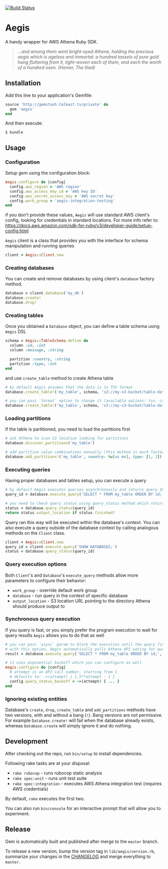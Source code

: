 [![Build Status](http://jenkins-ci.talkwit.tv/buildStatus/icon?job=u2i/aegis/master)](http://jenkins-ci.talkwit.tv/job/u2i/aegis/master)

# Aegis

A handy wrapper for AWS Athena Ruby SDK.

>*...and among them went bright-eyed Athene, holding the precious aegis which is ageless and immortal:
> a hundred tassels of pure gold hang fluttering from it, tight-woven each of them,
> and each the worth of a hundred oxen. (Homer, The Iliad)*


## Installation

Add this line to your application's Gemfile:

```ruby
source 'http://gemstash.talkwit.tv/private' do
  gem 'aegis'
end
```

And then execute:

    $ bundle


## Usage

### Configuration

Setup gem using the configuration block:
```ruby
Aegis.configure do |config|
  config.aws_region = 'AWS region'
  config.aws_access_key_id = 'AWS key ID'
  config.aws_secret_access_key = 'AWS secret key'
  config.work_group = 'aegis-integration-testing'
end
```
if you don't provide these values, `Aegis` will use standard AWS client's config, looking for credentials in standard
locations. For more info refer to: https://docs.aws.amazon.com/sdk-for-ruby/v3/developer-guide/setup-config.html


`Aegis` client is a class that provides you with the interface for schema manipulation and running queries
```ruby
client = Aegis::Client.new
````

### Creating databases

You can create and remove databases by using client's `database` factory method.
```ruby
database = client.database('my_db')
database.create!
database.drop!
```

### Creating tables

Once you obtained a `Database` object, you can define a table schema using `Aegis` DSL
```ruby
schema = Aegis::TableSchema.define do
  column :id, :int
  column :message, :string

  partition :country, :string
  partition :type, :int
end
```

and use `create_table` method to create Athena table

```ruby
# by default Aegis assumes that the data is in TSV format
database.create_table!('my_table', schema, 's3://my-s3-bucket/table-data-location')

# you can pass `format` option to change it (available options: tsv, csv, orc)
database.create_table!('my_table', schema, 's3://my-s3-bucket/table-data-location', format: :orc)
```

### Loading partitions

If the table is partitioned, you need to load the partitions first

```ruby
# ask Athena to scan S3 location looking for partitions
database.discover_partitions('my_table')

# add partition value combinations manually (this method is much faster with large number of partitions)
database.add_partitions!('my_table', country: %w[us mx], type: [1, 2])
```
### Executing queries
Having proper databases and tables setup, you can execute a query

```ruby
# by default Aegis executes queries asynchronously and returns query ID
query_id = database.execute_query('SELECT * FROM my_table ORDER BY id;')

# you need to check query status using query_status method which returns Aegis::QueryStatus object
status = database.query_status(query_id)
return status.output_location if status.finished?
```

Query ran this way will be executed within the database's context. You can also execute a query outside of the database
context by calling analogous methods on the `Client` class.

```ruby
client = Aegis::Client.new
query_id = client.execute_query('SHOW DATABASES;')
status = database.query_status(query_id)
```

### Query execution options

Both `Client`'s and `Database`'s `execute_query` methods allow more parameters to configure their behavior:
- `work_group` - override default work group
- `database` - run query in the context of specific database
- `output_location` - S3 location URL pointing to the directory Athena should produce output to

### Synchronous query execution

If you query is fast, or you simply prefer the program execution to wait for query results `Aegis` allows you to do that
as well
```ruby
# you can pass `async` param to block the execution until the query finishes
# with this option, Aegis automatically polls Athena API wating for query to finish
result = database.execute_query('SELECT * FROM my_table ORDER BY id;', async: false)

# it uses exponential backoff which you can configure as well
Aegis.configure do |config|
  # attempt is an API call number, starting from 1
  # defaults to: ->(attempt) { 1.5**attempt - 1 }
  config.query_status_backoff = ->(attempt) { ... }
end
```

### Ignoring existing entities

Database's `create`, `drop`, `create_table` and `add_partitions` methods have two versions, with and without a
bang (`!`). Bang versions are not permissive. For example `Database.create!` will fail when the database already exists,
whereas `Database.create` will simply ignore it and do nothing.


## Development

After checking out the repo, run `bin/setup` to install dependencies.

Following rake tasks are at your disposal:
- `rake rubocop` - runs rubocop static analysis
- `rake spec:unit` - runs unit test suite
- `rake spec:integration` - executes AWS Athena integration test (requires AWS credentials)

By default, `rake` executes the first two.

You can also run `bin/console` for an interactive prompt that will allow you to experiment.


## Release

Gem is automatically built and published after merge to the `master` branch.

To release a new version, bump the version tag in `lib/aegis/version.rb`,
summarize your changes in the [CHANGELOG](CHANGELOG.md) and merge everything to `master`.
